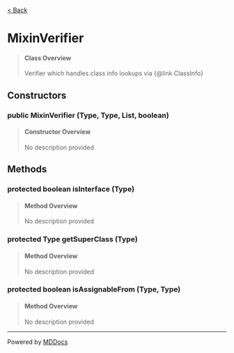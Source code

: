 [< Back](../README.md)
# MixinVerifier #
>#### Class Overview ####
>Verifier which handles class info lookups via {@link ClassInfo}
## Constructors ##
### public MixinVerifier (Type, Type, List, boolean) ###
>#### Constructor Overview ####
>No description provided
>
## Methods ##
### protected boolean isInterface (Type) ###
>#### Method Overview ####
>No description provided
>
### protected Type getSuperClass (Type) ###
>#### Method Overview ####
>No description provided
>
### protected boolean isAssignableFrom (Type, Type) ###
>#### Method Overview ####
>No description provided
>

---
Powered by [MDDocs](https://github.com/VRCube/MDDocs)
